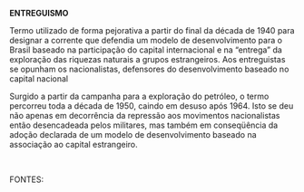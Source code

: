 **ENTREGUISMO**

Termo utilizado de forma pejorativa a partir do final da década de 1940
para designar a corrente que defendia um modelo de desenvolvimento para
o Brasil baseado na participação do capital internacional e na “entrega”
da exploração das riquezas naturais a grupos estrangeiros. Aos
entreguistas se opunham os nacionalistas, defensores do desenvolvimento
baseado no capital nacional

Surgido a partir da campanha para a exploração do petróleo, o termo
percorreu toda a década de 1950, caindo em desuso após 1964. Isto se deu
não apenas em decorrência da repressão aos movimentos nacionalistas
então desencadeada pelos militares, mas também em conseqüência da adoção
declarada de um modelo de desenvolvimento baseado na associação ao
capital estrangeiro.

 

FONTES:

 
